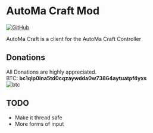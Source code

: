 # AutoMa Craft Mod
[![GitHub](https://img.shields.io/github/license/3top1a/AutoMaMod?color=critical&style=for-the-badge)](https://github.com/3top1a/AutoMaMod/blob/master/LICENSE)

AutoMa Craft is a client for the AutoMa Craft Controller 

## Donations
All Donations are highly appreciated.<br>
BTC: <b>bc1qlp0lna5td0cqzaywdda0w73864aytuatpf4yxs</b><br>
![btc](https://github.com/3top1a/AutoMaMod/blob/master/qrcode.png)

## TODO
* Make it thread safe
* More forms of input

